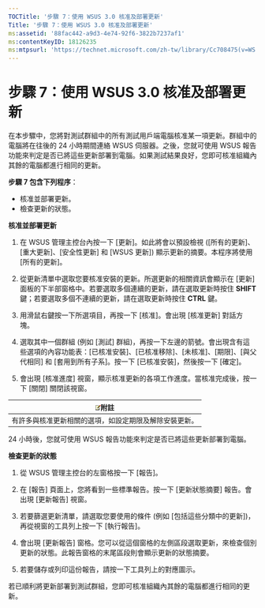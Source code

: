 ```yaml
---
TOCTitle: '步驟 7：使用 WSUS 3.0 核准及部署更新'
Title: '步驟 7：使用 WSUS 3.0 核准及部署更新'
ms:assetid: '88fac442-a9d3-4e74-92f6-3822b7237af1'
ms:contentKeyID: 18126235
ms:mtpsurl: 'https://technet.microsoft.com/zh-tw/library/Cc708475(v=WS.10)'
---
```


步驟 7：使用 WSUS 3.0 核准及部署更新
====================================

在本步驟中，您將對測試群組中的所有測試用戶端電腦核准某一項更新。群組中的電腦將在往後的 24 小時期間連絡 WSUS 伺服器。之後，您就可使用 WSUS 報告功能來判定是否已將這些更新部署到電腦。如果測試結果良好，您即可核准組織內其餘的電腦都進行相同的更新。

**步驟 7 包含下列程序**：

-   核准並部署更新。
-   檢查更新的狀態。

**核准並部署更新**
1.  在 WSUS 管理主控台內按一下 \[更新\]。如此將會以預設檢視 (\[所有的更新\]、\[重大更新\]、\[安全性更新\] 和 \[WSUS 更新\]) 顯示更新的摘要。本程序將使用 \[所有的更新\]。

2.  從更新清單中選取您要核准安裝的更新。所選更新的相關資訊會顯示在 \[更新\] 面板的下半部窗格中。若要選取多個連續的更新，請在選取更新時按住 **SHIFT** 鍵；若要選取多個不連續的更新，請在選取更新時按住 **CTRL** 鍵。

3.  用滑鼠右鍵按一下所選項目，再按一下 \[核准\]。會出現 \[核准更新\] 對話方塊。

4.  選取其中一個群組 (例如 \[測試\] 群組)，再按一下左邊的箭號。會出現含有這些選項的內容功能表：\[已核准安裝\]、\[已核准移除\]、\[未核准\]、\[期限\]、\[與父代相同\] 和 \[套用到所有子系\]。按一下 \[已核准安裝\]，然後按一下 \[確定\]。

5.  會出現 \[核准進度\] 視窗，顯示核准更新的各項工作進度。當核准完成後，按一下 \[關閉\] 關閉該視窗。

| ![](images/Cc708475.note(WS.10).gif)附註 |
|-----------------------------------------------------------------------|
| 有許多與核准更新相關的選項，如設定期限及解除安裝更新。                |

24 小時後，您就可使用 WSUS 報告功能來判定是否已將這些更新部署到電腦。

**檢查更新的狀態**
1.  從 WSUS 管理主控台的左窗格按一下 \[報告\]。

2.  在 \[報告\] 頁面上，您將看到一些標準報告。按一下 \[更新狀態摘要\] 報告。會出現 \[更新報告\] 視窗。

3.  若要篩選更新清單，請選取您要使用的條件 (例如 \[包括這些分類中的更新\])，再從視窗的工具列上按一下 \[執行報告\]。

4.  會出現 \[更新報告\] 窗格。您可以從這個窗格的左側區段選取更新，來檢查個別更新的狀態。此報告窗格的末尾區段則會顯示更新的狀態摘要。

5.  若要儲存或列印這份報告，請按一下工具列上的對應圖示。

若已順利將更新部署到測試群組，您即可核准組織內其餘的電腦都進行相同的更新。
